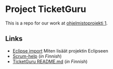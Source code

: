 # Project TicketGuru

This is a repo for our work at [ohjelmistoprojekti 1](https://opinto-opas.haaga-helia.fi/course_unit/SWD4TN022). 

## Links

- [Eclipse import](Ohjeet/ECLIPSE-IMPORT.md) Miten lisäät projektin Eclipseen
- [Scrum-help](SCRUM.md) (*in Finnish*)
- [TicketGuru README.md](linko/README.md) (*in Finnish*)


